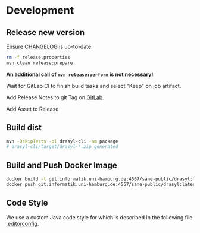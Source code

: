 # Development

## Release new version

Ensure [CHANGELOG](CHANGELOG.md) is up-to-date.

```bash
rm -f release.properties
mvn clean release:prepare
```

**An additional call of `mvn release:perform` is not necessary!**

Wait for GitLab CI to finish build tasks and select "Keep" on job artifact.

Add Release Notes to git Tag on [GitLab](https://git.informatik.uni-hamburg.de/sane-public/drasyl/-/tags).

Add Asset to Release 

## Build dist

```bash
mvn -DskipTests -pl drasyl-cli -am package
# drasyl-cli/target/drasyl-*.zip generated
```

## Build and Push Docker Image

```bash
docker build -t git.informatik.uni-hamburg.de:4567/sane-public/drasyl:latest .
docker push git.informatik.uni-hamburg.de:4567/sane-public/drasyl:latest
```

## Code Style

We use a custom Java code style for which is described in the following file [.editorconfig](../../.editorconfig).